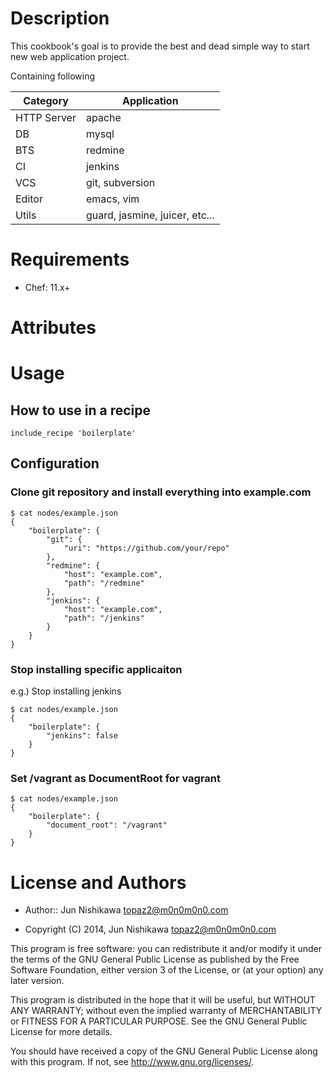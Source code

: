 Description
===========
This cookbook's goal is to provide the best and dead simple way to start new web application project.

Containing following

| Category | Application |
| ------- | ---------- |
| HTTP Server | apache |
| DB | mysql |
| BTS | redmine |
| CI | jenkins |
| VCS | git, subversion |
| Editor | emacs, vim |
| Utils | guard, jasmine, juicer, etc... |

Requirements
============
* Chef: 11.x+

Attributes
==========

Usage
=====

## How to use in a recipe
```
include_recipe 'boilerplate'
```
## Configuration
### Clone git repository and install everything into example.com
```
$ cat nodes/example.json
{
    "boilerplate": {
        "git": {
            "uri": "https://github.com/your/repo"
        },
        "redmine": {
            "host": "example.com",
            "path": "/redmine"
        },
        "jenkins": {
            "host": "example.com",
            "path": "/jenkins"
        }
    }
}
```

### Stop installing specific applicaiton
e.g.) Stop installing jenkins
```
$ cat nodes/example.json
{
    "boilerplate": {
        "jenkins": false
    }
}
```

### Set /vagrant as DocumentRoot for vagrant
```
$ cat nodes/example.json
{
    "boilerplate": {
        "document_root": "/vagrant"
    }
}
```

License and Authors
===================

* Author:: Jun Nishikawa <topaz2@m0n0m0n0.com>

* Copyright (C) 2014, Jun Nishikawa <topaz2@m0n0m0n0.com>

This program is free software: you can redistribute it and/or modify
it under the terms of the GNU General Public License as published by
the Free Software Foundation, either version 3 of the License, or
(at your option) any later version.

This program is distributed in the hope that it will be useful,
but WITHOUT ANY WARRANTY; without even the implied warranty of
MERCHANTABILITY or FITNESS FOR A PARTICULAR PURPOSE.  See the
GNU General Public License for more details.

You should have received a copy of the GNU General Public License
along with this program.  If not, see <http://www.gnu.org/licenses/>.

